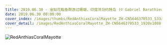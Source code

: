 ```yaml
---
title: 2019.06.30 - 金拟花鮨鱼群游过珊瑚，印度洋马约特岛 (© Gabriel Barathieu/Minden Pictures)
date: 2019.06.30 00:00:00
cover_index: /images/thumbs/RedAnthiasCoralMayotte_ZH-CN5646370533_533x300.jpg
cover_detail: /images/RedAnthiasCoralMayotte_ZH-CN5646370533_1920x1080.jpg
---
```


![RedAnthiasCoralMayotte](/images/RedAnthiasCoralMayotte_ZH-CN5646370533_1920x1080.jpg)
